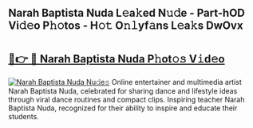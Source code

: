 ## Narah Baptista Nuda L𝚎a𝚔ed N𝚞𝚍e - Part-hOD Vi𝚍𝚎o P𝚑𝚘tos - H𝚘𝚝 O𝚗𝚕yf𝚊ns L𝚎a𝚔s DwOvx

# <h2><a href="http://kf53yzg.oniu.top/?m=Narah+Baptista+Nuda">🔗👉 🔴 Narah Baptista Nuda P𝚑ot𝚘𝚜 V𝚒d𝚎o</a></h2>

[![Narah Baptista Nuda Nu𝚍e𝚜](https://i.imgur.com/0qMVB7G.gif)](http://kf53yzg.oniu.top/?m=Narah+Baptista+Nuda)
Online entertainer and multimedia artist Narah Baptista Nuda, celebrated for sharing dance and lifestyle ideas through viral dance routines and compact clips. Inspiring teacher Narah Baptista Nuda, recognized for their ability to inspire and educate their students.  
